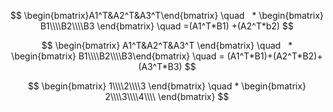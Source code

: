 $$
\begin{bmatrix}A1^T&A2^T&A3^T\end{bmatrix}   
\quad    * 
\begin{bmatrix}
B1\\\\B2\\\\B3
\end{bmatrix} 
\quad 
=(A1^T*B1)
+(A2^T*b2)
$$


$$
  \begin{bmatrix}
  A1^T&A2^T&A3^T
  \end{bmatrix}   
  \quad    *  
  \begin{bmatrix}
  B1\\\\B2\\\\B3\end{bmatrix} 
  \quad = (A1^T*B1)+(A2^T*B2)+(A3^T*B3)
$$

$$
\begin{bmatrix}
1\\\\2\\\\3
\end{bmatrix}
\quad
*
\begin{bmatrix}
2\\\\3\\\\4\\\\
\end{bmatrix}
$$
